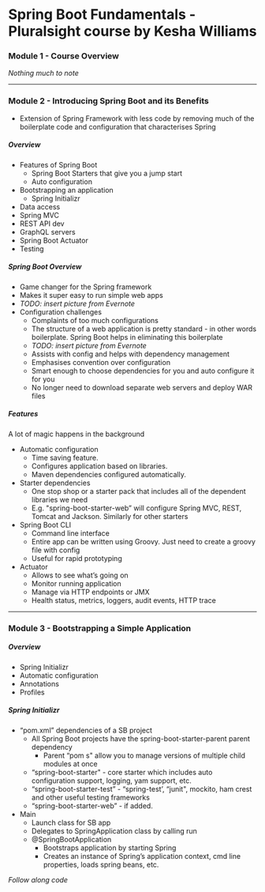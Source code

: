 # Spring Boot Fundamentals - Pluralsight course by Kesha Williams

### Module 1 - Course Overview

_Nothing much to note_

---

### Module 2 - Introducing Spring Boot and its Benefits

* Extension of Spring Framework with less code by removing much of the boilerplate code and configuration that characterises Spring

##### Overview
* Features of Spring Boot
    * Spring Boot Starters that give you a jump start
    * Auto configuration
* Bootstrapping an application
    * Spring Initializr
* Data access
* Spring MVC
* REST API dev
* GraphQL servers
* Spring Boot Actuator
* Testing

##### Spring Boot Overview
* Game changer for the Spring framework
* Makes it super easy to run simple web apps
* _TODO: insert picture from Evernote_
* Configuration challenges
    * Complaints of too much configurations
    * The structure of a web application is pretty standard - in other words boilerplate. Spring Boot helps in eliminating this boilerplate
    * _TODO: insert picture from Evernote_
    * Assists with config and helps with dependency management
    * Emphasises convention over configuration
    * Smart enough to choose dependencies for you and auto configure it for you
    * No longer need to download separate web servers and deploy WAR files

##### Features
A lot of magic happens in the background
* Automatic configuration
    * Time saving feature. 
    * Configures application based on libraries. 
    * Maven dependencies configured automatically.
* Starter dependencies
    * One stop shop or a starter pack that includes all of the dependent libraries we need
    * E.g. "spring-boot-starter-web” will configure Spring MVC, REST, Tomcat and Jackson. Similarly for other starters
* Spring Boot CLI
    * Command line interface
    * Entire app can be written using Groovy. Just need to create a groovy file with config
    * Useful for rapid prototyping
* Actuator
    * Allows to see what’s going on 
    * Monitor running application 
    * Manage via HTTP endpoints or JMX
    * Health status, metrics, loggers, audit events, HTTP trace

---

### Module 3 - Bootstrapping a Simple Application 

##### Overview
* Spring Initializr
* Automatic configuration
* Annotations
* Profiles

##### Spring Initializr 
* “pom.xml” dependencies of a SB project
    * All Spring Boot projects have the spring-boot-starter-parent parent dependency
        * Parent “pom s" allow you to manage versions of multiple child modules at once
    * “spring-boot-starter" - core starter which includes auto configuration support, logging, yam support, etc.
    * “spring-boot-starter-test” - “spring-test’, “junit", mockito, ham crest and other useful testing frameworks
    * “spring-boot-starter-web” - if added. 
* Main 
    * Launch class for SB app 
    * Delegates to SpringApplication class by calling run
    * @SpringBootApplication 
        * Bootstraps application by starting Spring 
        * Creates an instance of Spring’s application context, cmd line properties, loads spring beans, etc. 

_Follow along code_














